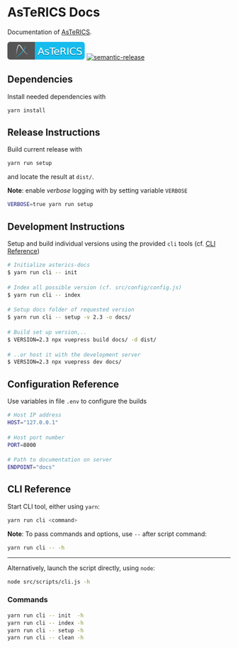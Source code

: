 # AsTeRICS Docs

Documentation of [AsTeRICS](https://github.com/asterics/AsTeRICS.git).

[![AsTeRICS](https://raw.githubusercontent.com/asterics/asterics-docs/store/badge/asterics-badge.svg?sanitize=true)](https://github.com/asterics/AsTeRICS)
[![semantic-release](https://img.shields.io/badge/%20%20%F0%9F%93%A6%F0%9F%9A%80-semantic--release-e10079.svg)](https://github.com/semantic-release/semantic-release)


## Dependencies

Install needed dependencies with

```bash
yarn install
```

## Release Instructions

Build current release with

```bash
yarn run setup
```

and locate the result at  `dist/`.

**Note**: enable _verbose_ logging with by setting variable `VERBOSE`

```bash
VERBOSE=true yarn run setup
```

## Development Instructions

Setup and build individual versions using the provided `cli` tools (cf. [CLI Reference](#CLI-Reference))

```bash
# Initialize asterics-docs
$ yarn run cli -- init

# Index all possible version (cf. src/config/config.js)
$ yarn run cli -- index

# Setup docs folder of requested version
$ yarn run cli -- setup -v 2.3 -o docs/

# Build set up version,..
$ VERSION=2.3 npx vuepress build docs/ -d dist/

# ..or host it with the development server
$ VERSION=2.3 npx vuepress dev docs/
```

## Configuration Reference

Use variables in file `.env` to configure the builds

```bash
# Host IP address
HOST="127.0.0.1"

# Host port number
PORT=8000

# Path to documentation on server
ENDPOINT="docs"
```

## CLI Reference

Start CLI tool, either using `yarn`:

```bash
yarn run cli <command>
```

**Note**: To pass commands and options, use `--` after script command:

```bash
yarn run cli -- -h
```

---

Alternatively, launch the script directly, using `node`:

```bash
node src/scripts/cli.js -h
```

### Commands

```bash
yarn run cli -- init  -h
yarn run cli -- index -h
yarn run cli -- setup -h
yarn run cli -- clean -h
```
